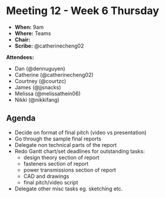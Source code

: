 # Meeting 12 - Week 6 Thursday

- **When:** 9am
- **Where:** Teams
- **Chair:** 
- **Scribe:** @catherinecheng02

**Attendees:**

- Dan (@dennuguyen)
- Catherine (@catherinecheng02)
- Courtney (@courtzc)
- James (@jjsnacks)
- Melissa (@melissathein06)
- Nikki (@nikkifang)

## Agenda
- Decide on format of final pitch (video vs presentation)
- Go through the sample final reports
- Delegate non technical parts of the report 
- Redo Gantt chart/set deadlines for outstanding tasks:
    - design theory section of report
    - fasteners section of report
    - power transmissions section of report
    - CAD and drawings 
    - final pitch/video script
- Delegate other misc tasks eg. sketching etc. 
